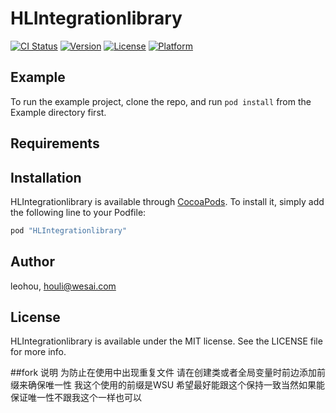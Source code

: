 # HLIntegrationlibrary

[![CI Status](http://img.shields.io/travis/leohou/HLIntegrationlibrary.svg?style=flat)](https://travis-ci.org/leohou/HLIntegrationlibrary)
[![Version](https://img.shields.io/cocoapods/v/HLIntegrationlibrary.svg?style=flat)](http://cocoapods.org/pods/HLIntegrationlibrary)
[![License](https://img.shields.io/cocoapods/l/HLIntegrationlibrary.svg?style=flat)](http://cocoapods.org/pods/HLIntegrationlibrary)
[![Platform](https://img.shields.io/cocoapods/p/HLIntegrationlibrary.svg?style=flat)](http://cocoapods.org/pods/HLIntegrationlibrary)

## Example

To run the example project, clone the repo, and run `pod install` from the Example directory first.

## Requirements

## Installation

HLIntegrationlibrary is available through [CocoaPods](http://cocoapods.org). To install
it, simply add the following line to your Podfile:

```ruby
pod "HLIntegrationlibrary"
```

## Author

leohou, houli@wesai.com

## License

HLIntegrationlibrary is available under the MIT license. See the LICENSE file for more info.

##fork 说明
为防止在使用中出现重复文件 请在创建类或者全局变量时前边添加前缀来确保唯一性 我这个使用的前缀是WSU 希望最好能跟这个保持一致当然如果能保证唯一性不跟我这个一样也可以





